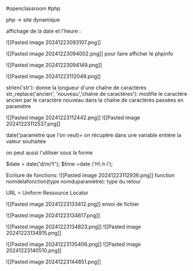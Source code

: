 	
#openclassroom #php 

php -> site dynamique


affichage de la date et l'heure :

![[Pasted image 20241223093107.png]]


![[Pasted image 20241223094002.png]]
pour faire afficher le phpinfo

![[Pasted image 20241223094149.png]]


![[Pasted image 20241223112049.png]]


strlen('str'): donne la longueur d'une chaîne de caractères
str_replace('ancien', 'nouveau','chaîne de caractères'): modifie le caractère ancien par le caractère nouveau dans la chaîne de caractères passées en paramètre

![[Pasted image 20241223112442.png]]
![[Pasted image 20241223112537.png]]

date('paramètre que l'on veut)= on récupère dans une variable entière la valeur souhaitée

on peut aussi l'utiliser sous la forme 

$date = date('d/m/Y'); 
$time =date ('H\ h i');


Ecriture de fonctions:
![[Pasted image 20241223112936.png]]
function nomdelafonction(type nomduparamètre): type du retour


URL = Uniform Ressource Locator

![[Pasted image 20241223133412.png]] 
envoi de fichier

![[Pasted image 20241223134617.png]]


![[Pasted image 20241223134823.png]]
![[Pasted image 20241223134915.png]]

![[Pasted image 20241223135406.png]]
![[Pasted image 20241223140510.png]]

![[Pasted image 20241223144851.png]]